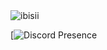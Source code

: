 <img src="https://komarev.com/ghpvc/?username=ashignored&label=Number%20Visitors&color=e4a446" alt="ibisii" />

[![Discord Presence](https://lanyard-profile-readme.vercel.app/api/791263097817661451?theme=light&bg=e4a446&animated=false&hideDiscrim=false&borderRadius=30px)

